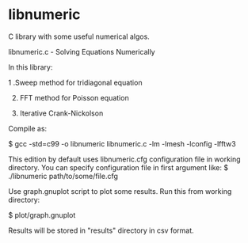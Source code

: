 libnumeric
==========

C library with some useful numerical algos.

libnumeric.c -  Solving Equations Numerically

In this library:

1 .Sweep method for tridiagonal equation

2. FFT method for Poisson equation

3. Iterative Crank-Nickolson

Compile as:

$ gcc -std=c99 -o libnumeric libnumeric.c -lm -lmesh -lconfig -lfftw3

This edition by default uses libnumeric.cfg configuration file in working directory.
You can specify configuration file in first argument like: $ ./libnumeric path/to/some/file.cfg

Use graph.gnuplot script to plot some results. Run this from working directory:

$ plot/graph.gnuplot

Results will be stored in "results" directory in csv format.
